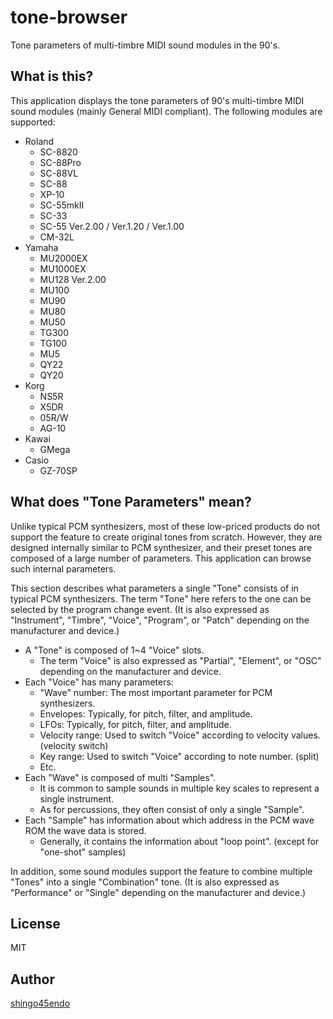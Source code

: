 
tone-browser
============

Tone parameters of multi-timbre MIDI sound modules in the 90's.


What is this?
-------------

This application displays the tone parameters of 90's multi-timbre MIDI sound modules (mainly General MIDI compliant). The following modules are supported:

* Roland
	* SC-8820
	* SC-88Pro
	* SC-88VL
	* SC-88
	* XP-10
	* SC-55mkII
	* SC-33
	* SC-55 Ver.2.00 / Ver.1.20 / Ver.1.00
	* CM-32L
* Yamaha
	* MU2000EX
	* MU1000EX
	* MU128 Ver.2.00
	* MU100
	* MU90
	* MU80
	* MU50
	* TG300
	* TG100
	* MU5
	* QY22
	* QY20
* Korg
	* NS5R
	* X5DR
	* 05R/W
	* AG-10
* Kawai
	* GMega
* Casio
	* GZ-70SP


What does "Tone Parameters" mean?
---------------------------------

Unlike typical PCM synthesizers, most of these low-priced products do not support the feature to create original tones from scratch. However, they are designed internally similar to PCM synthesizer, and their preset tones are composed of a large number of parameters. This application can browse such internal parameters.

This section describes what parameters a single "Tone" consists of in typical PCM synthesizers. The term "Tone" here refers to the one can be selected by the program change event. (It is also expressed as "Instrument", "Timbre", "Voice", "Program", or "Patch" depending on the manufacturer and device.)

* A "Tone" is composed of 1~4 "Voice" slots.
	* The term "Voice" is also expressed as "Partial", "Element", or "OSC" depending on the manufacturer and device.
* Each "Voice" has many parameters:
	* "Wave" number: The most important parameter for PCM synthesizers.
	* Envelopes: Typically, for pitch, filter, and amplitude.
	* LFOs: Typically, for pitch, filter, and amplitude.
	* Velocity range: Used to switch "Voice" according to velocity values. (velocity switch)
	* Key range: Used to switch "Voice" according to note number. (split)
	* Etc.
* Each "Wave" is composed of multi "Samples".
	* It is common to sample sounds in multiple key scales to represent a single instrument.
	* As for percussions, they often consist of only a single "Sample".
* Each "Sample" has information about which address in the PCM wave ROM the wave data is stored.
	* Generally, it contains the information about "loop point". (except for "one-shot" samples)

In addition, some sound modules support the feature to combine multiple "Tones" into a single "Combination" tone. (It is also expressed as "Performance" or "Single" depending on the manufacturer and device.)


License
-------

MIT


Author
------

[shingo45endo](https://github.com/shingo45endo)
